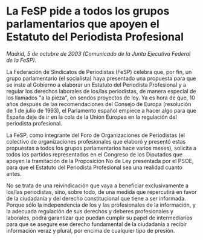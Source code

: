 # La FeSP pide a todos los grupos parlamentarios que apoyen el Estatuto del Periodista Profesional

*Madrid, 5 de octubre de 2003 (Comunicado de la Junta Ejecutiva Federal de la FeSP).*

La Federación de Sindicatos de Periodistas (FeSP) celebra que, por fin, un grupo parlamentario (el socialista) haya presentado una propuesta para que se inste al Gobierno a elaborar un Estatuto del Periodista Profesional y a regular los derechos laborales de los/las periodistas, de manera especial de los llamados "a la pieza", en sendos proyectos de ley. Ya es hora de que, 10 años después de las recomendaciones del Consejo de Europa (resolución de 1 de julio de 1993), el Parlamento español empiece a hacer algo para que España deje de ir en la cola de la Unión Europea en la regulación del periodista profesional.

La FeSP, como integrante del Foro de Organizaciones de Periodistas (el colectivo de organizaciones profesionales que elaboró y presentó estas propuestas a todos los grupos parlamentarios hace varios meses), solicita a todos los partidos representados en el Congreso de los Diputados que apoyen la tramitación de la Proposición No de Ley presentada por el PSOE, para que el Estatuto del Periodista Profesional sea una realidad cuanto antes.

No se trata de una reivindicación que vaya a beneficiar exclusivamente a los/las periodistas, sino, sobre todo, de una medida que repercutirá en favor de la ciudadanía y del derecho constitucional que tiene a ser informada. Porque sólo la independencia de los y las profesionales de la información, y la adecuada regulación de sus derechos y deberes profesionales y laborales, podrá garantizar que puedan cumplir su papel de intermediarios para que se asegure ese derecho fundamental de la ciudadanía a recibir información veraz y plural, por encima de cualquier tipo de presión.
